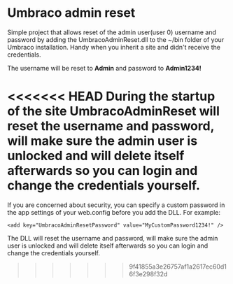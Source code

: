 # Umbraco admin reset
Simple project that allows reset of the admin user(user 0) username and password by adding the UmbracoAdminReset.dll to the ~/bin folder of your Umbraco installation. Handy when you inherit a site and didn't receive the credentials.

The username will be reset to **Admin** and password to **Admin1234!**

<<<<<<< HEAD
During the startup of the site UmbracoAdminReset will reset the username and password, will make sure the admin user is unlocked and will delete itself afterwards so you can login and change the credentials yourself.
=======
If you are concerned about security, you can specify a custom password in the app settings of your web.config before you add the DLL. For example:

```
<add key="UmbracoAdminResetPassword" value="MyCustomPassword1234!" />
```

The DLL will reset the username and password, will make sure the admin user is unlocked and will delete itself afterwards so you can login and change the credentials yourself.
>>>>>>> 9f41855a3e26757af1a2617ec60d16f3e298f32d


